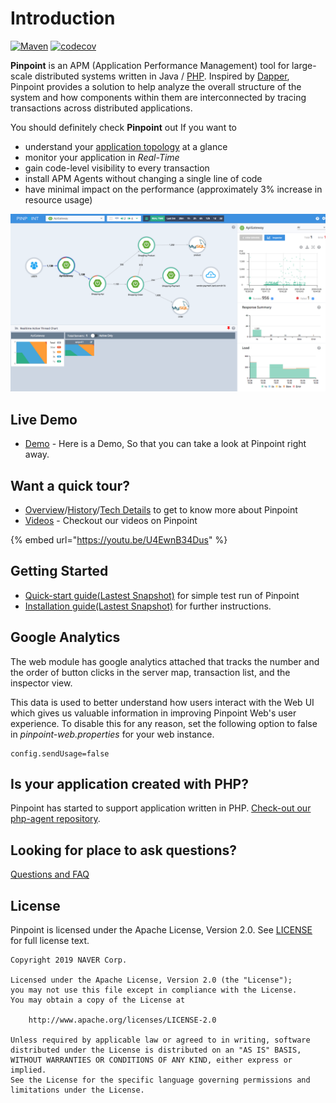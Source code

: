 # Introduction

[![Maven](https://img.shields.io/github/workflow/status/pinpoint-apm/pinpoint/Maven/master?label=build&logo=github)](https://github.com/pinpoint-apm/pinpoint/actions?query=workflow%3AMaven) [![codecov](https://codecov.io/gh/pinpoint-apm/pinpoint/branch/master/graph/badge.svg)](https://codecov.io/gh/pinpoint-apm/pinpoint)

**Pinpoint** is an APM \(Application Performance Management\) tool for large-scale distributed systems written in Java / [PHP](https://github.com/pinpoint-apm/pinpoint-c-agent). Inspired by [Dapper](http://research.google.com/pubs/pub36356.html), Pinpoint provides a solution to help analyze the overall structure of the system and how components within them are interconnected by tracing transactions across distributed applications.

You should definitely check **Pinpoint** out If you want to

* understand your [application topology](want-a-quick-tour/overview.md) at a glance
* monitor your application in _Real-Time_
* gain code-level visibility to every transaction
* install APM Agents without changing a single line of code
* have minimal impact on the performance \(approximately 3% increase in resource usage\)

![](.gitbook/assets/ss_server-map.png)

## Live Demo

* [Demo](http://125.209.240.10:10123) - Here is a Demo, So that you can take a look at Pinpoint right away.

## Want a quick tour?

* [Overview](want-a-quick-tour/overview.md)/[History](want-a-quick-tour/history.md)/[Tech Details](want-a-quick-tour/techdetail.md) to get to know more about Pinpoint 
* [Videos](want-a-quick-tour/videos.md) - Checkout our videos on Pinpoint

{% embed url="https://youtu.be/U4EwnB34Dus" %}

## Getting Started

* [Quick-start guide\(Lastest Snapshot\)](getting-started/quickstart/) for simple test run of Pinpoint
* [Installation guide\(Lastest Snapshot\)](getting-started/installation.md) for further instructions.

## Google Analytics

The web module has google analytics attached that tracks the number and the order of button clicks in the server map, transaction list, and the inspector view.

This data is used to better understand how users interact with the Web UI which gives us valuable information in improving Pinpoint Web's user experience. To disable this for any reason, set the following option to false in _pinpoint-web.properties_ for your web instance.

```text
config.sendUsage=false
```

## Is your application created with PHP?

Pinpoint has started to support application written in PHP. [Check-out our php-agent repository](https://github.com/pinpoint-apm/pinpoint-c-agent).

## Looking for place to ask questions?

[Questions and FAQ](faq.md)

## License

Pinpoint is licensed under the Apache License, Version 2.0. See [LICENSE](https://github.com/pinpoint-apm/pinpoint/blob/master/LICENSE) for full license text.

```text
Copyright 2019 NAVER Corp.

Licensed under the Apache License, Version 2.0 (the "License");
you may not use this file except in compliance with the License.
You may obtain a copy of the License at

    http://www.apache.org/licenses/LICENSE-2.0

Unless required by applicable law or agreed to in writing, software
distributed under the License is distributed on an "AS IS" BASIS,
WITHOUT WARRANTIES OR CONDITIONS OF ANY KIND, either express or implied.
See the License for the specific language governing permissions and
limitations under the License.
```

